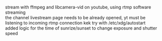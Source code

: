 stream with ffmpeg and libcamera-vid on youtube, using rtmp software streaming<br>
the channel livestream page needs to be already opened, yt must be listening to incoming rtmp connection kek try with /etc/xdg/autostart<br>
added logic for the time of sunrize/sunset to change exposure and shutter speed
